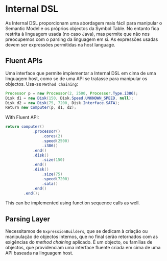 # Internal DSL

As Internal DSL proporcionam uma abordagem mais fácil para manipular o Semantic Model e os próprios objectos da Symbol Table. No entanto fica restrita à linguagem usada (no caso Java), mas permite que não nos preocupemos com o parsing da linguagem em si. As expressões usadas devem ser expressões permitidas na host language.

## Fluent APIs

Uma interface que permite implementar a Internal DSL em cima de uma linguagem host, como se de uma API se tratasse para manipular os objectos. Usa-se `Method Chaining`:

```java
Processor p = new Processor(2, 2500, Processor.Type.i386);
Disk d1 = new Disk(150, Disk.Speed.UNKNOWN_SPEED, null);
Disk d2 = new Disk(75, 7200, Disk.Interface.SATA);
Return new Computer(p, d1, d2);
```

With Fluent API:

```java
return computer()
            .processor()
                .cores(2)
                .speed(2500)
                .i386()
            .end()
            .disk()
                .size(150)
            .end()
            .disk()
                .size(75)
                .speed(7200)
                .sata()
            .end()
        .end();
```

This can be implemented using function sequence calls as well.

## Parsing Layer

Necessitamos de `ExpressionBuilders`, que se dedicam à criação ou manipulação de objectos internos, que no final serão retornados com as exigências do *method chaining* aplicado. É um objecto, ou famílias de objectos, que providenciam uma interface fluente criada em cima de uma API baseada na linguagem host.
